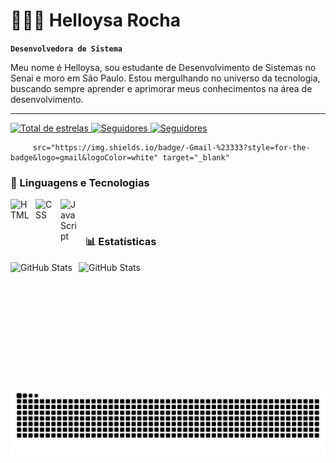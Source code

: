 # 👩🏻‍💻 Helloysa Rocha

**`Desenvolvedora de Sistema`**


Meu nome é Helloysa, sou estudante de Desenvolvimento de Sistemas no Senai e moro em São Paulo. Estou mergulhando no universo da tecnologia, buscando sempre aprender e aprimorar meus conhecimentos na área de desenvolvimento.


---

<p align="left">
    </a> 
    <a href="https://github.com/Helowzx?tab=repositories&sort=stargazers">
        <img 
            alt="Total de estrelas" 
            title="Total de estrelas GitHub" 
            src="https://custom-icon-badges.demolab.com/github/stars/helozinha1?color=55960c&style=for-the-badge&labelColor=488207&logo=star&label=estrelas"
    </a>
    <a href="https://github.com/Gabyz777?tab=followers">
        <img 
            alt="Seguidores" 
            title="Me siga no GitHub" 
            src="https://custom-icon-badges.demolab.com/github/followers/helozinha1?color=236ad3&labelColor=1155ba&style=for-the-badge&logo=github&label=Seguidores&logoColor=white"
    </a>
        <a href="https://www.linkedin.com/in/helloysa-rocha-dos-santos-16872034b">
        <img 
            alt="Seguidores" 
            title="Me siga no Linkedin" 
             <img src="https://img.shields.io/badge/linkedin-%230077B5.svg?style=for-the-badge&logo=linkedin&logoColor=white">
    </a>



         src="https://img.shields.io/badge/-Gmail-%23333?style=for-the-badge&logo=gmail&logoColor=white" target="_blank"
</p>







### 🤖 Linguagens e Tecnologias

<img 
    align="left" 
    alt="HTML"
    title="HTML" 
    width="30px" 
    style="padding-right: 10px;" 
    src="https://cdn.jsdelivr.net/gh/devicons/devicon@latest/icons/html5/html5-original.svg" 
/>
<img 
    align="left" 
    alt="CSS" 
    title="CSS"
    width="30px" 
    style="padding-right: 10px;" 
    src="https://cdn.jsdelivr.net/gh/devicons/devicon@latest/icons/css3/css3-original.svg" 
/>
<img 
    align="left" 
    alt="JavaScript" 
    title="JavaScript"
    width="30px" 
    style="padding-right: 10px;" 
    src="https://cdn.jsdelivr.net/gh/devicons/devicon@latest/icons/javascript/javascript-original.svg" 
/>

<br/>
<br/>

### 📊 Estatísticas

<p>
  <img 
    align="left" 
    alt="GitHub Stats" 
    height="200" 
    style="padding-right: 10px;" 
    src="https://github-readme-stats.vercel.app/api?username=helozinha1&show_icons=true&theme=tokyonight&include_all_commits=true&locale=pt-br" 
  />

<img 
      align="left" 
      alt="GitHub Stats" 
      height="200" 
      src="https://github-readme-stats.vercel.app/api/top-langs/?username=helozinha1&theme=tokyonight&layout=compact&custom_title=Tecnologias&langs_count=9" 
  />

</p>
<picture align="center">
  <source media="(prefers-color-scheme: dark)" srcset="https://raw.githubusercontent.com/helozinha1/helozinha1/output/github-contribution-grid-snake-dark.svg">
  <source media="(prefers-color-scheme: light)" srcset="https://raw.githubusercontent.com/helozinha1/helozinha1/output/github-contribution-grid-snake-dark.svg">
  <img align="center" alt="github contribution grid snake animation" src="https://raw.githubusercontent.com/helozinha1/helozinha1/output/github-contribution-grid-snake.svg">
</picture>
